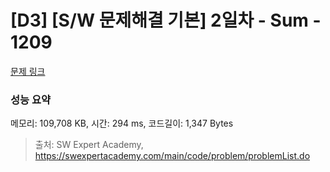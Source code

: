 # [D3] [S/W 문제해결 기본] 2일차 - Sum - 1209 

[문제 링크](https://swexpertacademy.com/main/code/problem/problemDetail.do?contestProbId=AV13_BWKACUCFAYh) 

### 성능 요약

메모리: 109,708 KB, 시간: 294 ms, 코드길이: 1,347 Bytes



> 출처: SW Expert Academy, https://swexpertacademy.com/main/code/problem/problemList.do